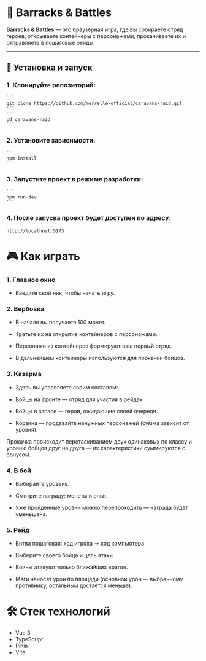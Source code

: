# 🏰 Barracks & Battles

**Barracks & Battles** — это браузерная игра, где вы собираете отряд героев, открываете контейнеры с персонажами, прокачиваете их и отправляете в пошаговые рейды.

---

## 🚀 Установка и запуск

### 1. **Клонируйте репозиторий:**
    ```
    git clone https://github.com/merrelle-official/caravans-raid.git
    ```
    ```
    cd caravans-raid
    ```
### 2. **Установите зависимости:**
    ```
    npm install
    ```
### 3. **Запустите проект в режиме разработки:**
    ```
    npm run dev
    ```
### 4. **После запуска проект будет доступен по адресу:**
    http://localhost:5173

# 🎮 Как играть
### 1. Главное окно
- Введите свой ник, чтобы начать игру.

### 2. Вербовка
- В начале вы получаете 100 монет.

- Тратьте их на открытие контейнеров с персонажами.

- Персонажи из контейнеров формируют ваш первый отряд.

- В дальнейшем контейнеры используются для прокачки бойцов.

### 3. Казарма
- Здесь вы управляете своим составом:

- Бойцы на фронте — отряд для участия в рейдах.

- Бойцы в запасе — герои, ожидающие своей очереди.

- Корзина — продавайте ненужных персонажей (сумма зависит от уровня).

Прокачка происходит перетаскиванием двух одинаковых по классу и уровню бойцов друг на друга — их характеристики суммируются с бонусом.

### 4. В бой
- Выбирайте уровень.

- Смотрите награду: монеты и опыт.

- Уже пройденные уровни можно перепроходить — награда будет уменьшена.

### 5. Рейд
- Битва пошаговая: ход игрока → ход компьютера.

- Выберите своего бойца и цель атаки.

- Воины атакуют только ближайших врагов.

- Маги наносят урон по площади (основной урон — выбранному противнику, остальным достаётся меньше).

# 🛠 Стек технологий
- Vue 3  
- TypeScript    
- Pinia
- Vite